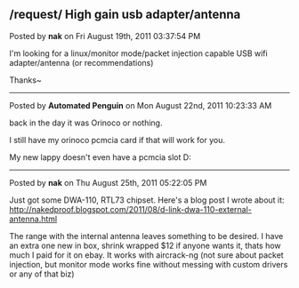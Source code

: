 ## /request/ High gain usb adapter/antenna
Posted by **nak** on Fri August 19th, 2011 03:37:54 PM

I'm looking for a linux/monitor mode/packet injection capable USB wifi
adapter/antenna (or recommendations)

Thanks~

--------------------------------------------------------------------------------

Posted by **Automated Penguin** on Mon August 22nd, 2011 10:23:33 AM

back in the day it was Orinoco or nothing.

I still have my orinoco pcmcia card if that will work for you.

My new lappy doesn't even have a pcmcia slot D:

--------------------------------------------------------------------------------

Posted by **nak** on Thu August 25th, 2011 05:22:05 PM

Just got some DWA-110, RTL73 chipset.  Here's a blog post I wrote about it:
<http://nakedproof.blogspot.com/2011/08/d-link-dwa-110-external-antenna.html>

The range with the internal antenna leaves something to be desired.  I have an
extra one new in box, shrink wrapped $12 if anyone wants it, thats how much I
paid for it on ebay.  It works with aircrack-ng (not sure about packet
injection, but monitor mode works fine without messing with custom drivers or
any of that biz)
